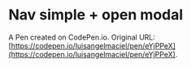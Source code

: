 # Nav simple + open modal 

A Pen created on CodePen.io. Original URL: [https://codepen.io/luisangelmaciel/pen/eYjPPeX](https://codepen.io/luisangelmaciel/pen/eYjPPeX).

